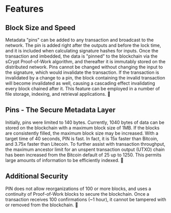 # Features

## Block Size and Speed

Metadata "pins" can be added to any transaction and broadcast to the network. The pin is added right after the outputs and before the lock time, and it is included when calculating signature hashes for inputs. Once the transaction and imbedded, the data is "pinned" to the blockchain via the sCrypt Proof-of-Work algorithm, and thereafter it is immutably stored on the distributed network. Pins cannot be changed without changing the input to the signature, which would invalidate the transaction. If the transaction is invalidated by a change to a pin, the block containing the invalid transaction will become invalidated as well, causing a cascading effect invalidating every block chained after it. This feature can be employed in a number of file storage, indexing, and retrieval applications. 📌 

## Pins - The Secure Metadata Layer 

Initially, pins were limited to 140 bytes. Currently, 1040 bytes of data can be stored on the blockchain with a maximum block size of 1MB. If the blocks are consistently filled, the maximum block size may be increased. With a target time of 40 seconds, PIN is fast. In fact, it is 15x faster than Bitcoin, and 3.75x faster than Litecoin. To further assist with transaction throughput, the maximum ancestor limit for an unspent transaction output \(UTXO\) chain has been increased from the Bitcoin default of 25 up to 1250. This permits large amounts of information to be efficiently indexed. 📌 

##  Additional Security

PIN does not allow reorganizations of 100 or more blocks, and uses a continuity of Proof-of-Work blocks to secure the blockchain. Once a transaction receives 100 confirmations \(~1 hour\), it cannot be tampered with or removed from the blockchain. 📌 

